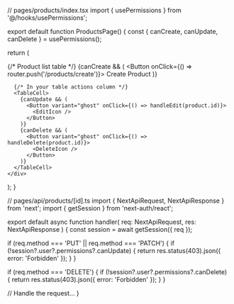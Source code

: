 // pages/products/index.tsx
import { usePermissions } from '@/hooks/usePermissions';

export default function ProductsPage() {
  const { canCreate, canUpdate, canDelete } = usePermissions();

  return (
    <div>
      {/* Product list table */}
      {canCreate && (
        <Button onClick={() => router.push('/products/create')}>
          Create Product
        </Button>
      )}

      {/* In your table actions column */}
      <TableCell>
        {canUpdate && (
          <Button variant="ghost" onClick={() => handleEdit(product.id)}>
            <EditIcon />
          </Button>
        )}
        {canDelete && (
          <Button variant="ghost" onClick={() => handleDelete(product.id)}>
            <DeleteIcon />
          </Button>
        )}
      </TableCell>
    </div>
  );
}


// pages/api/products/[id].ts
import { NextApiRequest, NextApiResponse } from 'next';
import { getSession } from 'next-auth/react';

export default async function handler(
  req: NextApiRequest,
  res: NextApiResponse
) {
  const session = await getSession({ req });
  
  if (req.method === 'PUT' || req.method === 'PATCH') {
    if (!session?.user?.permissions?.canUpdate) {
      return res.status(403).json({ error: 'Forbidden' });
    }
  }

  if (req.method === 'DELETE') {
    if (!session?.user?.permissions?.canDelete) {
      return res.status(403).json({ error: 'Forbidden' });
    }
  }

  // Handle the request...
}